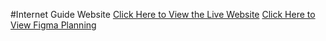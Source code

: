 #Internet Guide Website
[Click Here to View the Live Website](https://leslietepale.github.io/InternetInfo-IS117sp21/)
[Click Here to View Figma Planning](https://www.figma.com/file/xvJBdhvSRUlAmdxm4R0pA3/InternetInfoWebsite?node-id=0%3A1)